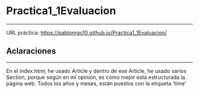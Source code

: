 # Practica1_1Evaluacion
---
URL práctica: https://pablomgo10.github.io/Practica1_1Evaluacion/
## Aclaraciones
---
En el index.html, he usado Article y dentro de ese Article, he usado varios Section, porque según en mí opinión, es como mejor está estructurada la página web.
Todos los años y meses, están puestos con la etiqueta 'time'
